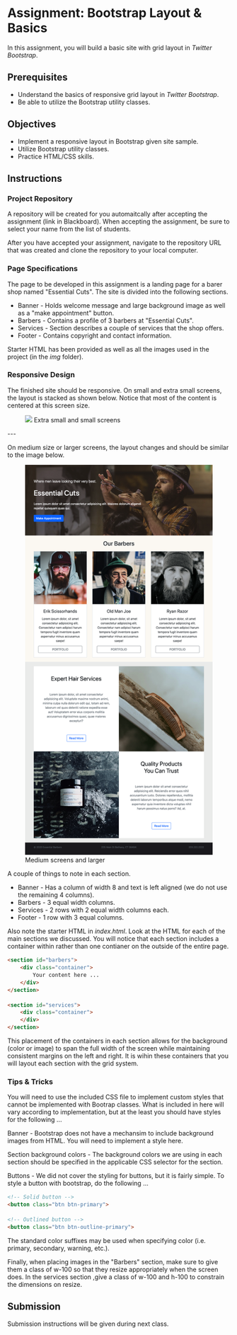 # Assignment: Bootstrap Layout & Basics
In this assignment, you will build a basic site with grid layout in *Twitter Bootstrap*.

## Prerequisites
* Understand the basics of responsive grid layout in *Twitter Bootstrap*.
* Be able to utilize the Bootstrap utility classes.

## Objectives
* Implement a responsive layout in Bootstrap given site sample.
* Utilize Bootstrap utility classes.
* Practice HTML/CSS skills.

## Instructions
### Project Repository
A repository will be created for you automaitcally after accepting the assignment (link in Blackboard). When accepting the assignment, be sure to select your name from the list of students.

After you have accepted your assignment, navigate to the repository URL that was created and clone the repository to your local computer.

### Page Specifications
The page to be developed in this assignment is a landing page for a barer shop named "Essential Cuts". The site is divided into the following sections.
* Banner - Holds welcome message and large background image as well as a "make appointment" button.
* Barbers - Contains a profile of 3 barbers at "Essential Cuts".
* Services - Section describes a couple of services that the shop offers.
* Footer - Contains copyright and contact information.

Starter HTML has been provided as well as all the images used in the project (in the *img* folder).

### Responsive Design
The finished site should be responsive. On small and extra small screens, the layout is stacked as shown below. Notice that most of the content is centered at this screen size.

<figure>
    <img src="docs/img/finished-xsmall-small.png">
    <caption>Extra small and small screens</caption>
</figure>
---

On medium size or larger screens, the layout changes and should be similar to the image below.

<figure>
    <img src="docs/img/finished-medium-larger.png">
    <caption>Medium screens and larger</caption>
</figure>
A couple of things to note in each section.

* Banner - Has a column of width 8 and text is left aligned (we do not use the remaining 4 columns).
* Barbers - 3 equal width columns.
* Services - 2 rows with 2 equal width columns each.
* Footer - 1 row with 3 equal columns.

Also note the starter HTML in *index.html*. Look at the HTML for each of the main sections we discussed. You will notice that each section includes a container within rather than one contianer on the outside of the entire page.

``` html
<section id="barbers">
    <div class="container">
        Your content here ...
    </div>
</section>

<section id="services">
    <div class="container">
    </div>
</section>
```

This placement of the containers in each section allows for the background (color or image) to span the full width of the screen while maintaining consistent margins on the left and right. It is wihin these containers that you will layout each section with the grid system.

### Tips & Tricks
You will need to use the included CSS file to implement custom styles that cannot be implemented with Bootrap classes. What is included in here will vary according to implementation, but at the least you should have styles for the following ...

Banner - Bootstrap does not have a mechansim to include background images from HTML. You will need to implement a style here.

Section background colors - The background colors we are using in each section should be specified in the applicable CSS selector for the section.

Buttons - We did not cover the styling for buttons, but it is fairly simple. To style a button with bootstrap, do the following ...

```html
<!-- Solid button -->
<button class="btn btn-primary">

<!-- Outlined button -->
<button class="btn btn-outline-primary">
```

The standard color suffixes may be used when specifying color (i.e. primary, secondary, warning, etc.).

Finally, when placing images in the "Barbers" section, make sure to give them a class of w-100 so that they resize appropriately when the screen does. In the services section ,give a class of w-100 and h-100 to constrain the dimensions on resize.

## Submission
Submission instructions will be given during next class.